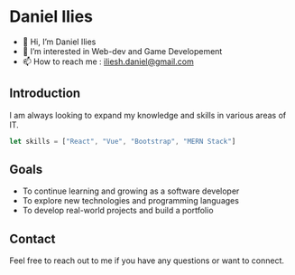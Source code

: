 # Daniel Ilies

- 👋 Hi, I’m Daniel Ilies
- 👀 I’m interested in Web-dev and Game Developement
- 📫 How to reach me : iliesh.daniel@gmail.com

## Introduction

I am always looking to expand my knowledge and skills in various areas of IT.

```javascript
let skills = ["React", "Vue", "Bootstrap", "MERN Stack"]
```

## Goals

- To continue learning and growing as a software developer
- To explore new technologies and programming languages
- To develop real-world projects and build a portfolio

## Contact
Feel free to reach out to me if you have any questions or want to connect.

<!---
RocketChamp/RocketChamp is a ✨ special ✨ repository because its `README.md` (this file) appears on your GitHub profile.
You can click the Preview link to take a look at your changes.
--->
